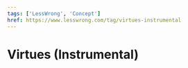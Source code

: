 ```yaml
---
tags: ['LessWrong', 'Concept']
href: https://www.lesswrong.com/tag/virtues-instrumental
---
```


# Virtues (Instrumental)
